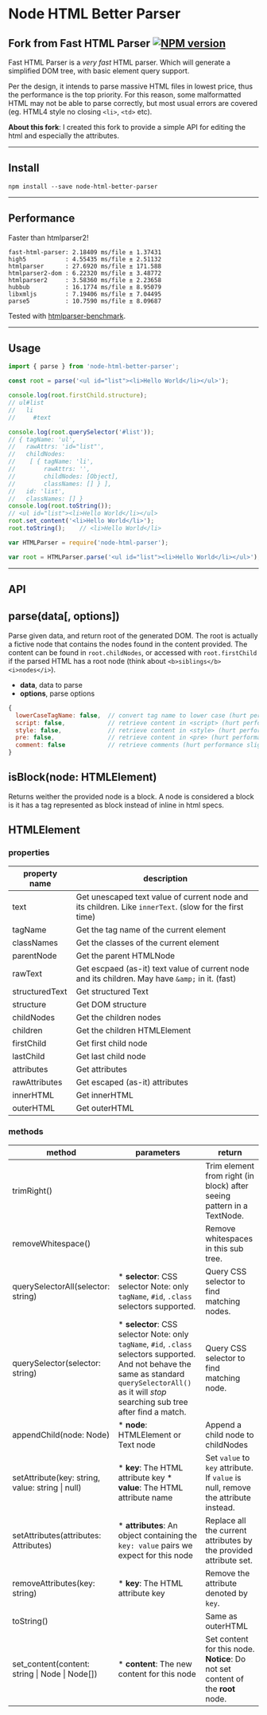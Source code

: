 # Node HTML Better Parser

## Fork from Fast HTML Parser [![NPM version](https://badge.fury.io/js/node-html-parser.png)](http://badge.fury.io/js/node-html-parser)

Fast HTML Parser is a _very fast_ HTML parser. Which will generate a simplified
DOM tree, with basic element query support.

Per the design, it intends to parse massive HTML files in lowest price, thus the
performance is the top priority.  For this reason, some malformatted HTML may not
be able to parse correctly, but most usual errors are covered (eg. HTML4 style
no closing `<li>`, `<td>` etc).

**About this fork**: I created this fork to provide a simple API for editing the html and especially the attributes.

__________________________


## Install

```shell
npm install --save node-html-better-parser
```
__________________________

## Performance

Faster than htmlparser2!

```shell
fast-html-parser: 2.18409 ms/file ± 1.37431
high5           : 4.55435 ms/file ± 2.51132
htmlparser      : 27.6920 ms/file ± 171.588
htmlparser2-dom : 6.22320 ms/file ± 3.48772
htmlparser2     : 3.58360 ms/file ± 2.23658
hubbub          : 16.1774 ms/file ± 8.95079
libxmljs        : 7.19406 ms/file ± 7.04495
parse5          : 10.7590 ms/file ± 8.09687
```

Tested with [htmlparser-benchmark](https://github.com/AndreasMadsen/htmlparser-benchmark).
__________________________

## Usage

```ts
import { parse } from 'node-html-better-parser';

const root = parse('<ul id="list"><li>Hello World</li></ul>');

console.log(root.firstChild.structure);
// ul#list
//   li
//     #text

console.log(root.querySelector('#list'));
// { tagName: 'ul',
//   rawAttrs: 'id="list"',
//   childNodes:
//    [ { tagName: 'li',
//        rawAttrs: '',
//        childNodes: [Object],
//        classNames: [] } ],
//   id: 'list',
//   classNames: [] }
console.log(root.toString());
// <ul id="list"><li>Hello World</li></ul>
root.set_content('<li>Hello World</li>');
root.toString();	// <li>Hello World</li>
```

```js
var HTMLParser = require('node-html-parser');

var root = HTMLParser.parse('<ul id="list"><li>Hello World</li></ul>');
```
__________________________

## API

## parse(data[, options])

Parse given data, and return root of the generated DOM.
The root is actually a fictive node that contains the nodes found in the content provided. The content can be found in `root.childNodes`, or accessed with `root.firstChild` if the parsed HTML has a root node (think about `<b>siblings</b> <i>nodes</i>`).

  - **data**, data to parse
  - **options**, parse options

  ```js
  {
    lowerCaseTagName: false,  // convert tag name to lower case (hurt performance heavily)
    script: false,            // retrieve content in <script> (hurt performance slightly)
    style: false,             // retrieve content in <style> (hurt performance slightly)
    pre: false,               // retrieve content in <pre> (hurt performance slightly)
    comment: false            // retrieve comments (hurt performance slightly)
  }
  ```

## isBlock(node: HTMLElement)

Returns weither the provided node is a block. A node is considered a block is it has a tag represented as block instead of inline in html specs.

## HTMLElement

### properties

| property name   | description                                                                                            |
|-----------------|--------------------------------------------------------------------------------------------------------|
| text            | Get unescaped text value of current node and its children. Like `innerText`. (slow for the first time) |
| tagName         | Get the tag name of the current element                                                                |
| classNames      | Get the classes of the current element                                                                 |
| parentNode      | Get the parent HTMLNode                                                                                |
| rawText         | Get escpaed (as-it) text value of current node and its children. May have `&amp;` in it. (fast)        |
| structuredText  | Get structured Text                                                                                    |
| structure       | Get DOM structure                                                                                      |
| childNodes      | Get the children nodes                                                                                 |
| children        | Get the children HTMLElement                                                                           |
| firstChild      | Get first child node                                                                                   |
| lastChild       | Get last child node                                                                                    |
| attributes      | Get attributes                                                                                         |
| rawAttributes   | Get escaped (as-it) attributes                                                                         |
| innerHTML       | Get innerHTML                                                                                          |
| outerHTML       | Get outerHTML                                                                                          |

### methods

| method                                            | parameters                                                                                                                                                                                                 | return                                                                            |
|---------------------------------------------------|------------------------------------------------------------------------------------------------------------------------------------------------------------------------------------------------------------|-----------------------------------------------------------------------------------|
| trimRight()                                       |                                                                                                                                                                                                            | Trim element from right (in block) after seeing pattern in a TextNode.            |
| removeWhitespace()                                |                                                                                                                                                                                                            | Remove whitespaces in this sub tree.                                              |
| querySelectorAll(selector: string)                |  * **selector**: CSS selector Note: only `tagName`, `#id`, `.class` selectors supported.                                                                                                                   | Query CSS selector to find matching nodes.                                        |
| querySelector(selector: string)                   |  * **selector**: CSS selector Note: only `tagName`, `#id`, `.class` selectors supported. And not behave the same as standard `querySelectorAll()` as it will _stop_ searching sub tree after find a match. | Query CSS selector to find matching node.                                         |
| appendChild(node: Node)                           |  * **node**: HTMLElement or Text node                                                                                                                                                                      | Append a child node to childNodes                                                 |
| setAttribute(key: string, value: string \| null)  |  * **key**: The HTML attribute key  * **value**: The HTML attribute name                                                                                                                                   | Set `value` to `key` attribute. If `value` is null, remove the attribute instead. |
| setAttributes(attributes: Attributes)             |  * **attributes**: An object containing the `key: value` pairs we expect for this node                                                                                                                     | Replace all the current attributes by the provided attribute set.                 |
| removeAttributes(key: string)                     |  * **key**: The HTML attribute key                                                                                                                                                                         | Remove the attribute denoted by `key`.                                            |
| toString()                                        |                                                                                                                                                                                                            | Same as outerHTML                                                                 |
| set_content(content: string \| Node \| Node[])    | * **content**: The new content for this node                                                                                                                                                               | Set content for this node. **Notice**: Do not set content of the **root** node.   |

